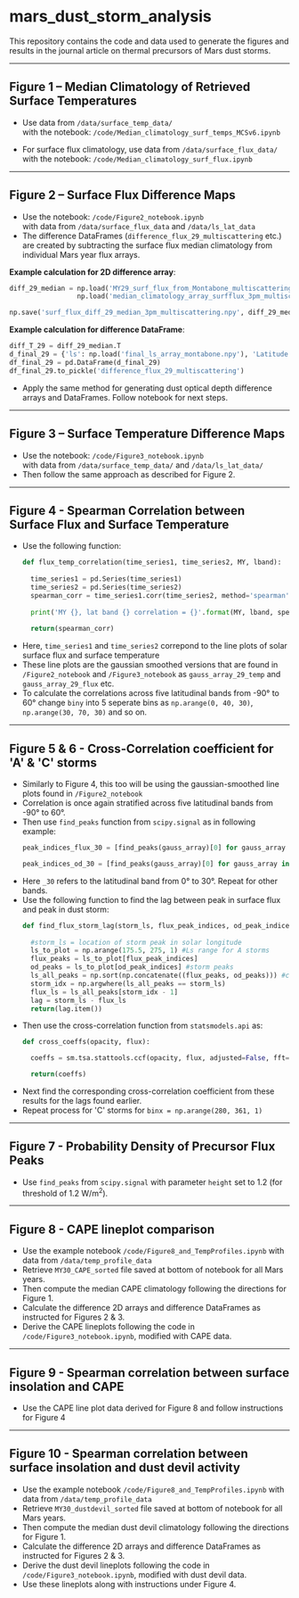 # mars_dust_storm_analysis

This repository contains the code and data used to generate the figures and results in the journal article on thermal precursors of Mars dust storms.

---

##  Figure 1 – Median Climatology of Retrieved Surface Temperatures

- Use data from `/data/surface_temp_data/`  
  with the notebook: `/code/Median_climatology_surf_temps_MCSv6.ipynb`
  
- For surface flux climatology, use data from `/data/surface_flux_data/`  
  with the notebook: `/code/Median_climatology_surf_flux.ipynb`

---

##  Figure 2 – Surface Flux Difference Maps

- Use the notebook: `/code/Figure2_notebook.ipynb`  
  with data from `/data/surface_flux_data` and `/data/ls_lat_data`
- The difference DataFrames (`difference_flux_29_multiscattering` etc.) are created by subtracting the surface flux median climatology from individual Mars year flux arrays.

**Example calculation for 2D difference array**:
```python
diff_29_median = np.load('MY29_surf_flux_from_Montabone_multiscattering.npy') - 
                 np.load('median_climatology_array_surfflux_3pm_multiscattering.npy')

np.save('surf_flux_diff_29_median_3pm_multiscattering.npy', diff_29_median)
```
**Example calculation for difference DataFrame**:
```python
diff_T_29 = diff_29_median.T
d_final_29 = {'ls': np.load('final_ls_array_montabone.npy'), 'Latitude': np.load('final_latitude_array_montabone.npy'), 'flux_diff': diff_T_29.flatten()}
df_final_29 = pd.DataFrame(d_final_29)
df_final_29.to_pickle('difference_flux_29_multiscattering')
```
- Apply the same method for generating dust optical depth difference arrays and DataFrames. Follow notebook for next steps.

---

##  Figure 3 – Surface Temperature Difference Maps

- Use the notebook: `/code/Figure3_notebook.ipynb`  
  with data from `/data/surface_temp_data/` and `/data/ls_lat_data/`
- Then follow the same approach as described for Figure 2.

---

## Figure 4 - Spearman Correlation between Surface Flux and Surface Temperature 

- Use the following function:
  ```python
  def flux_temp_correlation(time_series1, time_series2, MY, lband):
    
    time_series1 = pd.Series(time_series1)
    time_series2 = pd.Series(time_series2)
    spearman_corr = time_series1.corr(time_series2, method='spearman')
      
    print('MY {}, lat band {} correlation = {}'.format(MY, lband, spearman_corr))
    
    return(spearman_corr)
  ```
- Here, `time_series1` and `time_series2` correpond to the line plots of solar surface flux and surface temperature
- These line plots are the gaussian smoothed versions that are found in `/Figure2_notebook` and `/Figure3_notebook` as `gauss_array_29_temp` and `gauss_array_29_flux` etc.
- To calculate the correlations across five latitudinal bands from -90&deg; to 60&deg; change `biny` into 5 seperate bins as `np.arange(0, 40, 30)`, `np.arange(30, 70, 30)` and so on.

---

## Figure 5 & 6 - Cross-Correlation coefficient for 'A' & 'C' storms

- Similarly to Figure 4, this too will be using the gaussian-smoothed line plots found in `/Figure2_notebook`
- Correlation is once again stratified across five latitudinal bands from -90&deg; to 60&deg;.
- Then use `find_peaks` function from `scipy.signal` as in following example:
  ```python
  peak_indices_flux_30 = [find_peaks(gauss_array)[0] for gauss_array in gauss_arrays_flux_30]

  peak_indices_od_30 = [find_peaks(gauss_array)[0] for gauss_array in gauss_arrays_od_30]
  ```
- Here `_30` refers to the latitudinal band from 0&deg; to 30&deg;. Repeat for other bands.
- Use the following function to find the lag between peak in surface flux and peak in dust storm:
  ```python
  def find_flux_storm_lag(storm_ls, flux_peak_indices, od_peak_indices):
    
    #storm_ls = location of storm peak in solar longitude
    ls_to_plot = np.arange(175.5, 275, 1) #Ls range for A storms
    flux_peaks = ls_to_plot[flux_peak_indices]
    od_peaks = ls_to_plot[od_peak_indices] #storm peaks
    ls_all_peaks = np.sort(np.concatenate((flux_peaks, od_peaks))) #create one continuous array for flux and storm peaks
    storm_idx = np.argwhere(ls_all_peaks == storm_ls) 
    flux_ls = ls_all_peaks[storm_idx - 1]
    lag = storm_ls - flux_ls
    return(lag.item())
  ```
- Then use the cross-correlation function from `statsmodels.api` as:
  ```python
  def cross_coeffs(opacity, flux):

    coeffs = sm.tsa.stattools.ccf(opacity, flux, adjusted=False, fft=False)

    return(coeffs)
  ```
- Next find the corresponding cross-correlation coefficient from these results for the lags found earlier.
- Repeat process for 'C' storms for `binx = np.arange(280, 361, 1)`

---

## Figure 7 - Probability Density of Precursor Flux Peaks 

- Use `find_peaks` from `scipy.signal` with parameter `height` set to 1.2 (for threshold of 1.2 W/m<sup>2</sup>).

--- 

## Figure 8 - CAPE lineplot comparison

- Use the example notebook `/code/Figure8_and_TempProfiles.ipynb`
  with data from `/data/temp_profile_data`
- Retrieve `MY30_CAPE_sorted` file saved at bottom of notebook for all Mars years.
- Then compute the median CAPE climatology following the directions for Figure 1.
- Calculate the difference 2D arrays and difference DataFrames as instructed for Figures 2 & 3.
- Derive the CAPE lineplots following the code in `/code/Figure3_notebook.ipynb`, modified with CAPE data.

--- 

## Figure 9 - Spearman correlation between surface insolation and CAPE 

- Use the CAPE line plot data derived for Figure 8 and follow instructions for Figure 4

---

## Figure 10 - Spearman correlation between surface insolation and dust devil activity 

- Use the example notebook `/code/Figure8_and_TempProfiles.ipynb`
  with data from `/data/temp_profile_data`
- Retrieve `MY30_dustdevil_sorted` file saved at bottom of notebook for all Mars years.
- Then compute the median dust devil climatology following the directions for Figure 1.
- Calculate the difference 2D arrays and difference DataFrames as instructed for Figures 2 & 3.
- Derive the dust devil lineplots following the code in `/code/Figure3_notebook.ipynb`, modified with dust devil data.
- Use these lineplots along with instructions under Figure 4.

